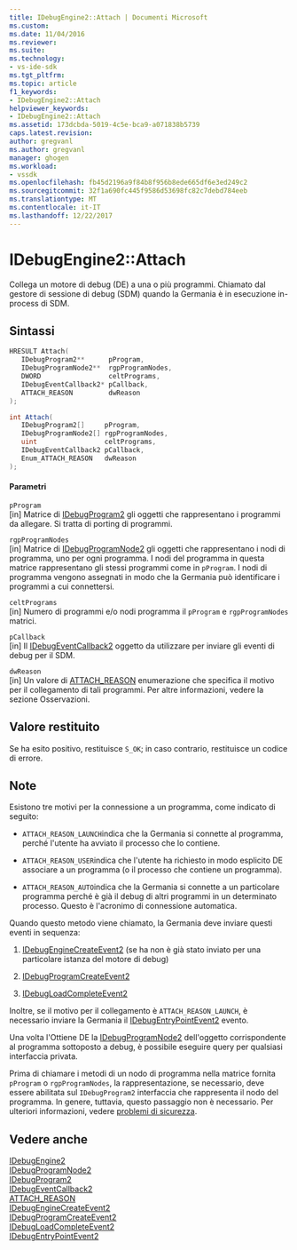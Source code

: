 ```yaml
---
title: IDebugEngine2::Attach | Documenti Microsoft
ms.custom: 
ms.date: 11/04/2016
ms.reviewer: 
ms.suite: 
ms.technology:
- vs-ide-sdk
ms.tgt_pltfrm: 
ms.topic: article
f1_keywords:
- IDebugEngine2::Attach
helpviewer_keywords:
- IDebugEngine2::Attach
ms.assetid: 173dcbda-5019-4c5e-bca9-a071838b5739
caps.latest.revision: 
author: gregvanl
ms.author: gregvanl
manager: ghogen
ms.workload:
- vssdk
ms.openlocfilehash: fb45d2196a9f84b8f956b8ede665df6e3ed249c2
ms.sourcegitcommit: 32f1a690fc445f9586d53698fc82c7debd784eeb
ms.translationtype: MT
ms.contentlocale: it-IT
ms.lasthandoff: 12/22/2017
---
```

# <a name="idebugengine2attach"></a>IDebugEngine2::Attach
Collega un motore di debug (DE) a una o più programmi. Chiamato dal gestore di sessione di debug (SDM) quando la Germania è in esecuzione in-process di SDM.  
  
## <a name="syntax"></a>Sintassi  
  
```cpp  
HRESULT Attach(   
   IDebugProgram2**      pProgram,  
   IDebugProgramNode2**  rgpProgramNodes,  
   DWORD                 celtPrograms,  
   IDebugEventCallback2* pCallback,  
   ATTACH_REASON         dwReason  
);  
```  
  
```csharp  
int Attach(   
   IDebugProgram2[]     pProgram,  
   IDebugProgramNode2[] rgpProgramNodes,  
   uint                 celtPrograms,  
   IDebugEventCallback2 pCallback,  
   Enum_ATTACH_REASON   dwReason  
);  
```  
  
#### <a name="parameters"></a>Parametri  
 `pProgram`  
 [in] Matrice di [IDebugProgram2](../../../extensibility/debugger/reference/idebugprogram2.md) gli oggetti che rappresentano i programmi da allegare. Si tratta di porting di programmi.  
  
 `rgpProgramNodes`  
 [in] Matrice di [IDebugProgramNode2](../../../extensibility/debugger/reference/idebugprogramnode2.md) gli oggetti che rappresentano i nodi di programma, uno per ogni programma. I nodi del programma in questa matrice rappresentano gli stessi programmi come in `pProgram`. I nodi di programma vengono assegnati in modo che la Germania può identificare i programmi a cui connettersi.  
  
 `celtPrograms`  
 [in] Numero di programmi e/o nodi programma il `pProgram` e `rgpProgramNodes` matrici.  
  
 `pCallback`  
 [in] Il [IDebugEventCallback2](../../../extensibility/debugger/reference/idebugeventcallback2.md) oggetto da utilizzare per inviare gli eventi di debug per il SDM.  
  
 `dwReason`  
 [in] Un valore di [ATTACH_REASON](../../../extensibility/debugger/reference/attach-reason.md) enumerazione che specifica il motivo per il collegamento di tali programmi. Per altre informazioni, vedere la sezione Osservazioni.  
  
## <a name="return-value"></a>Valore restituito  
 Se ha esito positivo, restituisce `S_OK`; in caso contrario, restituisce un codice di errore.  
  
## <a name="remarks"></a>Note  
 Esistono tre motivi per la connessione a un programma, come indicato di seguito:  
  
-   `ATTACH_REASON_LAUNCH`indica che la Germania si connette al programma, perché l'utente ha avviato il processo che lo contiene.  
  
-   `ATTACH_REASON_USER`indica che l'utente ha richiesto in modo esplicito DE associare a un programma (o il processo che contiene un programma).  
  
-   `ATTACH_REASON_AUTO`indica che la Germania si connette a un particolare programma perché è già il debug di altri programmi in un determinato processo. Questo è l'acronimo di connessione automatica.  
  
 Quando questo metodo viene chiamato, la Germania deve inviare questi eventi in sequenza:  
  
1.  [IDebugEngineCreateEvent2](../../../extensibility/debugger/reference/idebugenginecreateevent2.md) (se ha non è già stato inviato per una particolare istanza del motore di debug)  
  
2.  [IDebugProgramCreateEvent2](../../../extensibility/debugger/reference/idebugprogramcreateevent2.md)  
  
3.  [IDebugLoadCompleteEvent2](../../../extensibility/debugger/reference/idebugloadcompleteevent2.md)  
  
 Inoltre, se il motivo per il collegamento è `ATTACH_REASON_LAUNCH`, è necessario inviare la Germania il [IDebugEntryPointEvent2](../../../extensibility/debugger/reference/idebugentrypointevent2.md) evento.  
  
 Una volta l'Ottiene DE la [IDebugProgramNode2](../../../extensibility/debugger/reference/idebugprogramnode2.md) dell'oggetto corrispondente al programma sottoposto a debug, è possibile eseguire query per qualsiasi interfaccia privata.  
  
 Prima di chiamare i metodi di un nodo di programma nella matrice fornita `pProgram` o `rgpProgramNodes`, la rappresentazione, se necessario, deve essere abilitata sul `IDebugProgram2` interfaccia che rappresenta il nodo del programma. In genere, tuttavia, questo passaggio non è necessario. Per ulteriori informazioni, vedere [problemi di sicurezza](../../../extensibility/debugger/security-issues.md).  
  
## <a name="see-also"></a>Vedere anche  
 [IDebugEngine2](../../../extensibility/debugger/reference/idebugengine2.md)   
 [IDebugProgramNode2](../../../extensibility/debugger/reference/idebugprogramnode2.md)   
 [IDebugProgram2](../../../extensibility/debugger/reference/idebugprogram2.md)   
 [IDebugEventCallback2](../../../extensibility/debugger/reference/idebugeventcallback2.md)   
 [ATTACH_REASON](../../../extensibility/debugger/reference/attach-reason.md)   
 [IDebugEngineCreateEvent2](../../../extensibility/debugger/reference/idebugenginecreateevent2.md)   
 [IDebugProgramCreateEvent2](../../../extensibility/debugger/reference/idebugprogramcreateevent2.md)   
 [IDebugLoadCompleteEvent2](../../../extensibility/debugger/reference/idebugloadcompleteevent2.md)   
 [IDebugEntryPointEvent2](../../../extensibility/debugger/reference/idebugentrypointevent2.md)